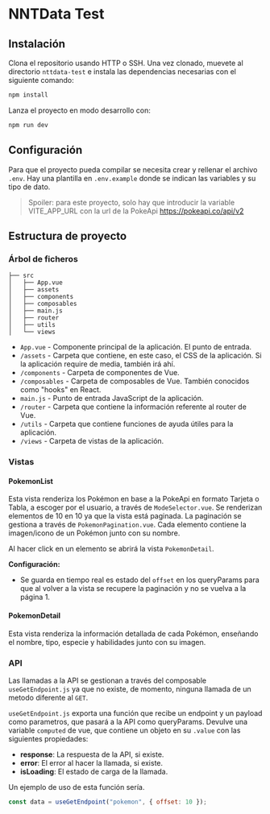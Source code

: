 # NNTData Test

## Instalación

Clona el repositorio usando HTTP o SSH. Una vez clonado, muevete al directorio `nttdata-test` e instala las dependencias necesarias con el siguiente comando:

```bash
npm install
```

Lanza el proyecto en modo desarrollo con:

```bash
npm run dev
```

## Configuración

Para que el proyecto pueda compilar se necesita crear y rellenar el archivo `.env`. Hay una plantilla en `.env.example` donde se indican las variables y su tipo de dato.

> Spoiler: para este proyecto, solo hay que introducir la variable VITE_APP_URL con la url de la PokeApi https://pokeapi.co/api/v2

## Estructura de proyecto

### Árbol de ficheros

```
├── src
│   ├── App.vue
│   ├── assets
│   ├── components
│   ├── composables
│   ├── main.js
│   ├── router
│   ├── utils
│   └── views
```

- `App.vue` - Componente principal de la aplicación. El punto de entrada.
- `/assets` - Carpeta que contiene, en este caso, el CSS de la aplicación. Si la aplicación require de media, también irá ahí.
- `/components` - Carpeta de componentes de Vue.
- `/composables` - Carpeta de composables de Vue. También conocidos como "hooks" en React.
- `main.js` - Punto de entrada JavaScript de la aplicación.
- `/router` - Carpeta que contiene la información referente al router de Vue.
- `/utils` - Carpeta que contiene funciones de ayuda útiles para la aplicación.
- `/views` - Carpeta de vistas de la aplicación.

### Vistas

#### PokemonList

Esta vista renderiza los Pokémon en base a la PokeApi en formato Tarjeta o Tabla, a escoger por el usuario, a través de `ModeSelector.vue`.
Se renderizan elementos de 10 en 10 ya que la vista está paginada. La paginación se gestiona a través de `PokemonPagination.vue`.
Cada elemento contiene la imagen/icono de un Pokémon junto con su nombre.

Al hacer click en un elemento se abrirá la vista `PokemonDetail`.

**Configuración:**

- Se guarda en tiempo real es estado del `offset` en los queryParams para que al volver a la vista se recupere la paginación y no se vuelva a la página 1.

#### PokemonDetail

Esta vista renderiza la información detallada de cada Pokémon, enseñando el nombre, tipo, especie y habilidades junto con su imagen.

### API

Las llamadas a la API se gestionan a través del composable `useGetEndpoint.js` ya que no existe, de momento, ninguna llamada de un metodo diferente al `GET`.

`useGetEndpoint.js` exporta una función que recibe un endpoint y un payload como parametros, que pasará a la API como queryParams.
Devulve una variable `computed` de vue, que contiene un objeto en su `.value` con las siguientes propiedades:

- **response**: La respuesta de la API, si existe.
- **error**: El error al hacer la llamada, si existe.
- **isLoading**: El estado de carga de la llamada.

Un ejemplo de uso de esta función sería.

```js
const data = useGetEndpoint("pokemon", { offset: 10 });
```

